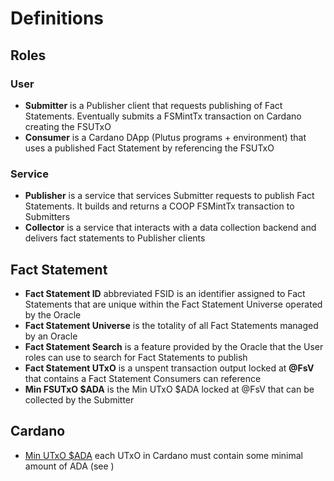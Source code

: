 # Definitions

## Roles

### User

- **Submitter** is a Publisher client that requests publishing of Fact Statements. Eventually submits a FSMintTx transaction on Cardano creating the FSUTxO
- **Consumer** is a Cardano DApp (Plutus programs + environment) that uses a published Fact Statement by referencing the FSUTxO

### Service

- **Publisher** is a service that services Submitter requests to publish Fact Statements. It builds and returns a COOP FSMintTx transaction to Submitters
- **Collector** is a service that interacts with a data collection backend and delivers fact statements to Publisher clients

## Fact Statement

- **Fact Statement ID** abbreviated FSID is an identifier assigned to Fact Statements that are unique within the Fact Statement Universe operated by the Oracle
- **Fact Statement Universe** is the totality of all Fact Statements managed by an Oracle
- **Fact Statement Search** is a feature provided by the Oracle that the User roles can use to search for Fact Statements to publish
- **Fact Statement UTxO** is a unspent transaction output locked at **@FsV** that contains a Fact Statement Consumers can reference
- **Min FSUTxO $ADA** is the Min UTxO $ADA locked at @FsV that can be collected by the Submitter

## Cardano

- [Min UTxO $ADA](https://docs.cardano.org/native-tokens/minimum-ada-value-requirement) each UTxO in Cardano must contain some minimal amount of ADA (see )
